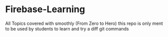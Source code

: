 # Firebase-Learning
All Topics covered with smoothly (From Zero to Hero)
this repo is only ment to be used by students to learn and try a diff git commands 
